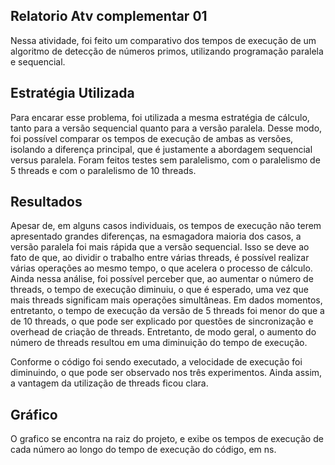 ## Relatorio Atv complementar 01

Nessa atividade, foi feito um comparativo dos tempos de execução de um algoritmo de detecção de números primos,
utilizando programação paralela e sequencial.

## Estratégia Utilizada

Para encarar esse problema, foi utilizada a mesma estratégia de cálculo, tanto para a versão sequencial quanto para a versão paralela. Desse modo, foi possível comparar os tempos de execução de ambas as versões, isolando a diferença principal, que é justamente a abordagem sequencial versus paralela.
Foram feitos testes sem paralelismo, com o paralelismo de 5 threads e com o paralelismo de 10 threads.

## Resultados

Apesar de, em alguns casos individuais, os tempos de execução não terem apresentado grandes diferenças, na esmagadora maioria dos casos, a versão paralela foi mais rápida que a versão sequencial. Isso se deve ao fato de que, ao dividir o trabalho entre várias threads, é possível realizar várias operações ao mesmo tempo, o que acelera o processo de cálculo. Ainda nessa análise, foi possível perceber que, ao aumentar o número de threads, o tempo de execução diminuiu, o que é esperado, uma vez que mais threads significam mais operações simultâneas. Em dados momentos, entretanto, o tempo de execução da versão de 5 threads foi menor do que a de 10 threads, o que pode ser explicado por questões de sincronização e overhead de criação de threads. Entretanto, de modo geral, o aumento do número de threads resultou em uma diminuição do tempo de execução.

Conforme o código foi sendo executado, a velocidade de execução foi diminuindo, o que pode ser observado nos três experimentos. Ainda assim, a vantagem da utilização de threads ficou clara.

## Gráfico

O grafico se encontra na raiz do projeto, e exibe os tempos de execução de cada número ao longo do tempo de execução do código, em ns.
